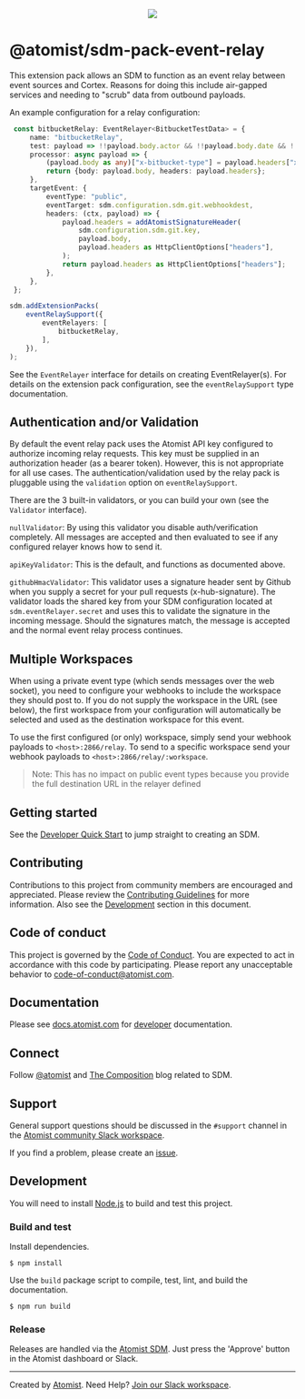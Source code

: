 <p align="center">
  <img src="https://images.atomist.com/sdm/SDM-Logo-Dark.png">
</p>

# @atomist/sdm-pack-event-relay

This extension pack allows an SDM to function as an event relay between event sources and Cortex.  Reasons for doing
this include air-gapped services and needing to "scrub" data from outbound payloads.

An example configuration for a relay configuration:

```typescript
 const bitbucketRelay: EventRelayer<BitbucketTestData> = {
     name: "bitbucketRelay",
     test: payload => !!payload.body.actor && !!payload.body.date && !!payload.body.eventKey,
     processor: async payload => {
         (payload.body as any)["x-bitbucket-type"] = payload.headers["x-event-key"];
         return {body: payload.body, headers: payload.headers};
     },
     targetEvent: {
         eventType: "public",
         eventTarget: sdm.configuration.sdm.git.webhookdest,
         headers: (ctx, payload) => {
             payload.headers = addAtomistSignatureHeader(
                 sdm.configuration.sdm.git.key,
                 payload.body,
                 payload.headers as HttpClientOptions["headers"],
             );
             return payload.headers as HttpClientOptions["headers"];
         },
     },
 };

sdm.addExtensionPacks(
    eventRelaySupport({
        eventRelayers: [
            bitbucketRelay,
        ],
    }),
);
``` 

See the `EventRelayer` interface for details on creating EventRelayer(s).  For details on the extension pack
configuration, see the `eventRelaySupport` type documentation.

## Authentication and/or Validation
By default the event relay pack uses the Atomist API key configured to authorize incoming relay requests.  This key must
be supplied in an authorization header (as a bearer token).  However, this is not appropriate for all use cases.  The
authentication/validation used by the relay pack is pluggable using the `validation` option on `eventRelaySupport`.

There are the 3 built-in validators, or you can build your own (see the `Validator` interface).

`nullValidator`: By using this validator you disable auth/verification completely.  All messages are accepted and then
evaluated to see if any configured relayer knows how to send it.

`apiKeyValidator`: This is the default, and functions as documented above.

`githubHmacValidator`: This validator uses a signature header sent by Github when you supply a secret for your pull
requests (x-hub-signature). The validator loads the shared key from your SDM configuration located at
`sdm.eventRelayer.secret` and uses this to validate the signature in the incoming message.  Should the signatures match,
the message is accepted and the normal event relay process continues.

## Multiple Workspaces
When using a private event type (which sends messages over the web socket), you need to configure your webhooks to
include the workspace they should post to.  If you do not supply the workspace in the URL (see below), the first
workspace from your configuration will automatically be selected and used as the destination workspace for this event.

To use the first configured (or only) workspace, simply send your webhook payloads to `<host>:2866/relay`.  To send to
a specific workspace send your webhook payloads to `<host>:2866/relay/:workspace`.  


> Note: This has no impact on public event types because you provide the full destination URL in the relayer defined

[atomist-doc]: https://docs.atomist.com/ (Atomist Documentation)

## Getting started

See the [Developer Quick Start][atomist-quick] to jump straight to
creating an SDM.

[atomist-quick]: https://docs.atomist.com/quick-start/ (Atomist - Developer Quick Start)

## Contributing

Contributions to this project from community members are encouraged
and appreciated. Please review the [Contributing
Guidelines](CONTRIBUTING.md) for more information. Also see the
[Development](#development) section in this document.

## Code of conduct

This project is governed by the [Code of
Conduct](CODE_OF_CONDUCT.md). You are expected to act in accordance
with this code by participating. Please report any unacceptable
behavior to code-of-conduct@atomist.com.

## Documentation

Please see [docs.atomist.com][atomist-doc] for
[developer][atomist-doc-sdm] documentation.

[atomist-doc-sdm]: https://docs.atomist.com/developer/sdm/ (Atomist Documentation - SDM Developer)

## Connect

Follow [@atomist][atomist-twitter] and [The Composition][atomist-blog]
blog related to SDM.

[atomist-twitter]: https://twitter.com/atomist (Atomist on Twitter)
[atomist-blog]: https://the-composition.com/ (The Composition - The Official Atomist Blog)

## Support

General support questions should be discussed in the `#support`
channel in the [Atomist community Slack workspace][slack].

If you find a problem, please create an [issue][].

[issue]: https://github.com/atomist-seeds/sdm-pack/issues

## Development

You will need to install [Node.js][node] to build and test this
project.

[node]: https://nodejs.org/ (Node.js)

### Build and test

Install dependencies.

```
$ npm install
```

Use the `build` package script to compile, test, lint, and build the
documentation.

```
$ npm run build
```

### Release

Releases are handled via the [Atomist SDM][atomist-sdm].  Just press
the 'Approve' button in the Atomist dashboard or Slack.

[atomist-sdm]: https://github.com/atomist/atomist-sdm (Atomist Software Delivery Machine)

---

Created by [Atomist][atomist].
Need Help?  [Join our Slack workspace][slack].

[atomist]: https://atomist.com/ (Atomist - How Teams Deliver Software)
[slack]: https://join.atomist.com/ (Atomist Community Slack)
